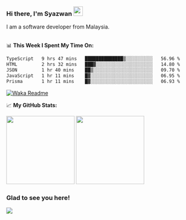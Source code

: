 ### Hi there, I'm Syazwan <img src="https://media.giphy.com/media/hvRJCLFzcasrR4ia7z/giphy.gif" width="25px">
I am a software developer from Malaysia.
<br/><br/>

📊 **This Week I Spent My Time On:**
<!--START_SECTION:waka-->

```txt
TypeScript   9 hrs 47 mins   ██████████████▒░░░░░░░░░░   56.96 %
HTML         2 hrs 32 mins   ███▓░░░░░░░░░░░░░░░░░░░░░   14.80 %
JSON         1 hr 40 mins    ██▒░░░░░░░░░░░░░░░░░░░░░░   09.70 %
JavaScript   1 hr 11 mins    █▓░░░░░░░░░░░░░░░░░░░░░░░   06.95 %
Prisma       1 hr 11 mins    █▓░░░░░░░░░░░░░░░░░░░░░░░   06.93 %
```

<!--END_SECTION:waka-->
[![Waka Readme](https://github.com/syazwanz/syazwanz/actions/workflows/wakatime.yml/badge.svg)](https://github.com/syazwanz/syazwanz/actions/workflows/wakatime.yml)

📈 **My GitHub Stats:**

<p>
  <img height="180em" src="https://github-readme-stats.vercel.app/api?username=syazwanz&show_icons=true&hide_border=false&&count_private=true&include_all_commits=true" />
  <img height="180em" src="https://github-readme-stats.vercel.app/api/top-langs/?username=syazwanz&exclude_repo=KNN-Image-Classification&show_icons=true&hide_border=false&layout=compact&langs_count=8"/>
</p>

### Glad to see you here!
![](https://visitor-badge.glitch.me/badge?page_id=syazwanz.syazwanz)

